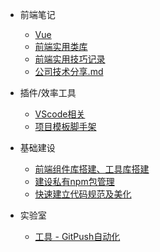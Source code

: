 <!--
 * @Author: ShawnPhang
 * @Date: 2021-07-22 11:09:52
 * @Description: 目录文件
 * @LastEditors: ShawnPhang
 * @LastEditTime: 2022-04-22 15:21:12
 * @site: book.palxp.com / blog.palxp.com
-->

* 前端笔记
    * [Vue](articles/notes-record/vue.md)
    * [前端实用类库](articles/notes-record/实用类库.md)
    * [前端实用技巧记录](articles/notes-record/实用技巧.md)
    * [公司技术分享.md](articles/notes-record/技术分享.md)

* 插件/效率工具
    * [VScode相关](articles/plugins/vscode/vscode-plugins.md)
    * [项目模板脚手架](articles/plugins/tsn-cli.md)

* 基础建设
    * [前端组件库搭建、工具库搭建](articles/base/build-library.md)
    * [建设私有npm包管理](articles/base/npm.md)
    * [快速建立代码规范及美化](articles/plugins/norm.md)

* 实验室
    * [工具 - GitPush自动化](articles/plugins/gp-cli.md)
